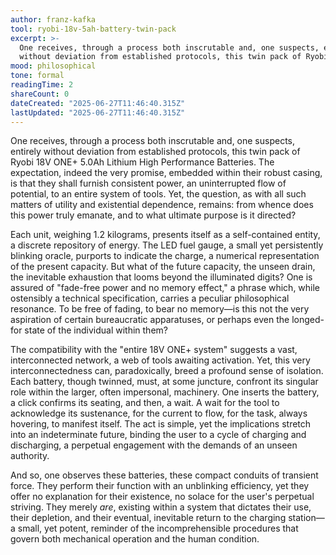 ```yaml
---
author: franz-kafka
tool: ryobi-18v-5ah-battery-twin-pack
excerpt: >-
  One receives, through a process both inscrutable and, one suspects, entirely
  without deviation from established protocols, this twin pack of Ryobi 18V...
mood: philosophical
tone: formal
readingTime: 2
shareCount: 0
dateCreated: "2025-06-27T11:46:40.315Z"
lastUpdated: "2025-06-27T11:46:40.315Z"
---
```


One receives, through a process both inscrutable and, one suspects, entirely without deviation from established protocols, this twin pack of Ryobi 18V ONE+ 5.0Ah Lithium High Performance Batteries. The expectation, indeed the very promise, embedded within their robust casing, is that they shall furnish consistent power, an uninterrupted flow of potential, to an entire system of tools. Yet, the question, as with all such matters of utility and existential dependence, remains: from whence does this power truly emanate, and to what ultimate purpose is it directed?

Each unit, weighing 1.2 kilograms, presents itself as a self-contained entity, a discrete repository of energy. The LED fuel gauge, a small yet persistently blinking oracle, purports to indicate the charge, a numerical representation of the present capacity. But what of the future capacity, the unseen drain, the inevitable exhaustion that looms beyond the illuminated digits? One is assured of "fade-free power and no memory effect," a phrase which, while ostensibly a technical specification, carries a peculiar philosophical resonance. To be free of fading, to bear no memory—is this not the very aspiration of certain bureaucratic apparatuses, or perhaps even the longed-for state of the individual within them?

The compatibility with the "entire 18V ONE+ system" suggests a vast, interconnected network, a web of tools awaiting activation. Yet, this very interconnectedness can, paradoxically, breed a profound sense of isolation. Each battery, though twinned, must, at some juncture, confront its singular role within the larger, often impersonal, machinery. One inserts the battery, a click confirms its seating, and then, a wait. A wait for the tool to acknowledge its sustenance, for the current to flow, for the task, always hovering, to manifest itself. The act is simple, yet the implications stretch into an indeterminate future, binding the user to a cycle of charging and discharging, a perpetual engagement with the demands of an unseen authority.

And so, one observes these batteries, these compact conduits of transient force. They perform their function with an unblinking efficiency, yet they offer no explanation for their existence, no solace for the user's perpetual striving. They merely _are_, existing within a system that dictates their use, their depletion, and their eventual, inevitable return to the charging station—a small, yet potent, reminder of the incomprehensible procedures that govern both mechanical operation and the human condition.
